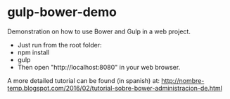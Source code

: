 # gulp-bower-demo
Demonstration on how to use Bower and Gulp in a web project.

- Just run from the root folder:
 - npm install
 - gulp
- Then open "http://localhost:8080" in your web browser.

A more detailed tutorial can be found (in spanish) at: http://nombre-temp.blogspot.com/2016/02/tutorial-sobre-bower-administracion-de.html

